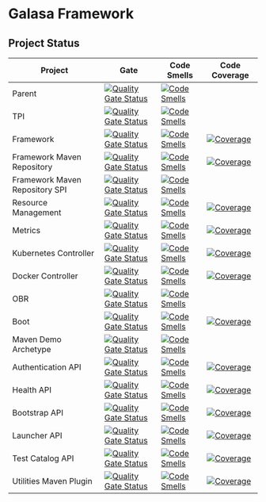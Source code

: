 # Galasa Framework
## Project Status
| Project | Gate | Code Smells | Code Coverage |
| ------- | ---- | ----------- | ------------- |
| Parent | [![Quality Gate Status](https://sonarqube.galasa.dev/api/project_badges/measure?project=dev.galasa%3Agalasa-parent&metric=alert_status)](https://sonarqube.galasa.dev/dashboard?id=dev.galasa%3Agalasa-parent) | [![Code Smells](https://sonarqube.galasa.dev/api/project_badges/measure?project=dev.galasa%3Agalasa-parent&metric=code_smells)](https://sonarqube.galasa.dev/dashboard?id=dev.galasa%3Agalasa-parent) | | 
| TPI | [![Quality Gate Status](https://sonarqube.galasa.dev/api/project_badges/measure?project=dev.galasa%3Adev.galasa&metric=alert_status)](https://sonarqube.galasa.dev/dashboard?id=dev.galasa%3Adev.galasa) | [![Code Smells](https://sonarqube.galasa.dev/api/project_badges/measure?project=dev.galasa%3Adev.galasa&metric=code_smells)](https://sonarqube.galasa.dev/dashboard?id=dev.galasa%3Adev.galasa) |  | 
| Framework | [![Quality Gate Status](https://sonarqube.galasa.dev/api/project_badges/measure?project=dev.galasa%3Adev.galasa.framework&metric=alert_status)](https://sonarqube.galasa.dev/dashboard?id=dev.galasa%3Adev.galasa.framework) | [![Code Smells](https://sonarqube.galasa.dev/api/project_badges/measure?project=dev.galasa%3Adev.galasa.framework&metric=code_smells)](https://sonarqube.galasa.dev/dashboard?id=dev.galasa%3Adev.galasa.framework) | [![Coverage](https://sonarqube.galasa.dev/api/project_badges/measure?project=dev.galasa%3Adev.galasa.framework&metric=coverage)](https://sonarqube.galasa.dev/dashboard?id=dev.galasa%3Adev.galasa.framework) | 
| Framework Maven Repository | [![Quality Gate Status](https://sonarqube.galasa.dev/api/project_badges/measure?project=dev.galasa%3Adev.galasa.framework.maven.repository&metric=alert_status)](https://sonarqube.galasa.dev/dashboard?id=dev.galasa%3Adev.galasa.framework.maven.repository) | [![Code Smells](https://sonarqube.galasa.dev/api/project_badges/measure?project=dev.galasa%3Adev.galasa.framework.maven.repository&metric=code_smells)](https://sonarqube.galasa.dev/dashboard?id=dev.galasa%3Adev.galasa.framework.maven.repository) | [![Coverage](https://sonarqube.galasa.dev/api/project_badges/measure?project=dev.galasa%3Adev.galasa.framework.maven.repository&metric=coverage)](https://sonarqube.galasa.dev/dashboard?id=dev.galasa%3Adev.galasa.framework.maven.repository) | 
| Framework Maven Repository SPI | [![Quality Gate Status](https://sonarqube.galasa.dev/api/project_badges/measure?project=dev.galasa%3Adev.galasa.framework.maven.repository.spi&metric=alert_status)](https://sonarqube.galasa.dev/dashboard?id=dev.galasa%3Adev.galasa.framework.maven.repository.spi) | [![Code Smells](https://sonarqube.galasa.dev/api/project_badges/measure?project=dev.galasa%3Adev.galasa.framework.maven.repository.spi&metric=code_smells)](https://sonarqube.galasa.dev/dashboard?id=dev.galasa%3Adev.galasa.framework.maven.repository.spi) |  | 
| Resource Management | [![Quality Gate Status](https://sonarqube.galasa.dev/api/project_badges/measure?project=dev.galasa%3Adev.galasa.framework.resource.management&metric=alert_status)](https://sonarqube.galasa.dev/dashboard?id=dev.galasa%3Adev.galasa.framework.resource.management) | [![Code Smells](https://sonarqube.galasa.dev/api/project_badges/measure?project=dev.galasa%3Adev.galasa.framework.resource.management&metric=code_smells)](https://sonarqube.galasa.dev/dashboard?id=dev.galasa%3Adev.galasa.framework.resource.management) | [![Coverage](https://sonarqube.galasa.dev/api/project_badges/measure?project=dev.galasa%3Adev.galasa.framework.resource.management&metric=coverage)](https://sonarqube.galasa.dev/dashboard?id=dev.galasa%3Adev.galasa.framework.resource.management) | 
| Metrics | [![Quality Gate Status](https://sonarqube.galasa.dev/api/project_badges/measure?project=dev.galasa%3Adev.galasa.framework.metrics&metric=alert_status)](https://sonarqube.galasa.dev/dashboard?id=dev.galasa%3Adev.galasa.framework.metrics) | [![Code Smells](https://sonarqube.galasa.dev/api/project_badges/measure?project=dev.galasa%3Adev.galasa.framework.metrics&metric=code_smells)](https://sonarqube.galasa.dev/dashboard?id=dev.galasa%3Adev.galasa.framework.metrics) | [![Coverage](https://sonarqube.galasa.dev/api/project_badges/measure?project=dev.galasa%3Adev.galasa.framework.metrics&metric=coverage)](https://sonarqube.galasa.dev/dashboard?id=dev.galasa%3Adev.galasa.framework.metrics) | 
| Kubernetes Controller | [![Quality Gate Status](https://sonarqube.galasa.dev/api/project_badges/measure?project=dev.galasa%3Adev.galasa.framework.k8s.controller&metric=alert_status)](https://sonarqube.galasa.dev/dashboard?id=dev.galasa%3Adev.galasa.framework.k8s.controller) | [![Code Smells](https://sonarqube.galasa.dev/api/project_badges/measure?project=dev.galasa%3Adev.galasa.framework.k8s.controller&metric=code_smells)](https://sonarqube.galasa.dev/dashboard?id=dev.galasa%3Adev.galasa.framework.k8s.controller) | [![Coverage](https://sonarqube.galasa.dev/api/project_badges/measure?project=dev.galasa%3Adev.galasa.framework.k8s.controller&metric=coverage)](https://sonarqube.galasa.dev/dashboard?id=dev.galasa%3Adev.galasa.framework.k8s.controller) | 
| Docker Controller | [![Quality Gate Status](https://sonarqube.galasa.dev/api/project_badges/measure?project=dev.galasa%3Adev.galasa.framework.docker.controller&metric=alert_status)](https://sonarqube.galasa.dev/dashboard?id=dev.galasa%3Adev.galasa.framework.docker.controller) | [![Code Smells](https://sonarqube.galasa.dev/api/project_badges/measure?project=dev.galasa%3Adev.galasa.framework.docker.controller&metric=code_smells)](https://sonarqube.galasa.dev/dashboard?id=dev.galasa%3Adev.galasa.framework.docker.controller) | [![Coverage](https://sonarqube.galasa.dev/api/project_badges/measure?project=dev.galasa%3Adev.galasa.framework.docker.controller&metric=coverage)](https://sonarqube.galasa.dev/dashboard?id=dev.galasa%3Adev.galasa.framework.docker.controller) | 
| OBR | [![Quality Gate Status](https://sonarqube.galasa.dev/api/project_badges/measure?project=dev.galasa%3Adev.galasa.framework.obr&metric=alert_status)](https://sonarqube.galasa.dev/dashboard?id=dev.galasa%3Adev.galasa.framework.obr) | [![Code Smells](https://sonarqube.galasa.dev/api/project_badges/measure?project=dev.galasa%3Adev.galasa.framework.obr&metric=code_smells)](https://sonarqube.galasa.dev/dashboard?id=dev.galasa%3Adev.galasa.framework.obr) |  | 
| Boot | [![Quality Gate Status](https://sonarqube.galasa.dev/api/project_badges/measure?project=dev.galasa%3Agalasa-boot&metric=alert_status)](https://sonarqube.galasa.dev/dashboard?id=dev.galasa%3Agalasa-boot) | [![Code Smells](https://sonarqube.galasa.dev/api/project_badges/measure?project=dev.galasa%3Agalasa-boot&metric=code_smells)](https://sonarqube.galasa.dev/dashboard?id=dev.galasa%3Agalasa-boot) | [![Coverage](https://sonarqube.galasa.dev/api/project_badges/measure?project=dev.galasa%3Agalasa-boot&metric=coverage)](https://sonarqube.galasa.dev/dashboard?id=dev.galasa%3Agalasa-boot) | 
| Maven Demo Archetype | [![Quality Gate Status](https://sonarqube.galasa.dev/api/project_badges/measure?project=dev.galasa%3Agalasa-demo-archetype&metric=alert_status)](https://sonarqube.galasa.dev/dashboard?id=dev.galasa%3Agalasa-demo-archetype) | [![Code Smells](https://sonarqube.galasa.dev/api/project_badges/measure?project=dev.galasa%3Agalasa-demo-archetype&metric=code_smells)](https://sonarqube.galasa.dev/dashboard?id=dev.galasa%3Agalasa-demo-archetype) |  | 
| Authentication API | [![Quality Gate Status](https://sonarqube.galasa.dev/api/project_badges/measure?project=dev.galasa%3Adev.galasa.framework.api.authentication&metric=alert_status)](https://sonarqube.galasa.dev/dashboard?id=dev.galasa%3Adev.galasa.framework.api.authentication) | [![Code Smells](https://sonarqube.galasa.dev/api/project_badges/measure?project=dev.galasa%3Adev.galasa.framework.api.authentication&metric=code_smells)](https://sonarqube.galasa.dev/dashboard?id=dev.galasa%3Adev.galasa.framework.api.authentication) | [![Coverage](https://sonarqube.galasa.dev/api/project_badges/measure?project=dev.galasa%3Adev.galasa.framework.api.authentication&metric=coverage)](https://sonarqube.galasa.dev/dashboard?id=dev.galasa%3Adev.galasa.framework.api.authentication) | 
| Health API | [![Quality Gate Status](https://sonarqube.galasa.dev/api/project_badges/measure?project=dev.galasa%3Adev.galasa.framework.api.health&metric=alert_status)](https://sonarqube.galasa.dev/dashboard?id=dev.galasa%3Adev.galasa.framework.api.health) | [![Code Smells](https://sonarqube.galasa.dev/api/project_badges/measure?project=dev.galasa%3Adev.galasa.framework.api.health&metric=code_smells)](https://sonarqube.galasa.dev/dashboard?id=dev.galasa%3Adev.galasa.framework.api.health) | [![Coverage](https://sonarqube.galasa.dev/api/project_badges/measure?project=dev.galasa%3Adev.galasa.framework.api.health&metric=coverage)](https://sonarqube.galasa.dev/dashboard?id=dev.galasa%3Adev.galasa.framework.api.health) | 
| Bootstrap API | [![Quality Gate Status](https://sonarqube.galasa.dev/api/project_badges/measure?project=dev.galasa%3Adev.galasa.framework.api.bootstrap&metric=alert_status)](https://sonarqube.galasa.dev/dashboard?id=dev.galasa%3Adev.galasa.framework.api.bootstrap) | [![Code Smells](https://sonarqube.galasa.dev/api/project_badges/measure?project=dev.galasa%3Adev.galasa.framework.api.bootstrap&metric=code_smells)](https://sonarqube.galasa.dev/dashboard?id=dev.galasa%3Adev.galasa.framework.api.bootstrap) | [![Coverage](https://sonarqube.galasa.dev/api/project_badges/measure?project=dev.galasa%3Adev.galasa.framework.api.bootstrap&metric=coverage)](https://sonarqube.galasa.dev/dashboard?id=dev.galasa%3Adev.galasa.framework.api.bootstrap) | 
| Launcher API | [![Quality Gate Status](https://sonarqube.galasa.dev/api/project_badges/measure?project=dev.galasa%3Adev.galasa.framework.api.launcher&metric=alert_status)](https://sonarqube.galasa.dev/dashboard?id=dev.galasa%3Adev.galasa.framework.api.launcher) | [![Code Smells](https://sonarqube.galasa.dev/api/project_badges/measure?project=dev.galasa%3Adev.galasa.framework.api.launcher&metric=code_smells)](https://sonarqube.galasa.dev/dashboard?id=dev.galasa%3Adev.galasa.framework.api.launcher) | [![Coverage](https://sonarqube.galasa.dev/api/project_badges/measure?project=dev.galasa%3Adev.galasa.framework.api.launcher&metric=coverage)](https://sonarqube.galasa.dev/dashboard?id=dev.galasa%3Adev.galasa.framework.api.launcher) | 
| Test Catalog API | [![Quality Gate Status](https://sonarqube.galasa.dev/api/project_badges/measure?project=dev.galasa%3Adev.galasa.framework.api.testcatalog&metric=alert_status)](https://sonarqube.galasa.dev/dashboard?id=dev.galasa%3Adev.galasa.framework.api.testcatalog) | [![Code Smells](https://sonarqube.galasa.dev/api/project_badges/measure?project=dev.galasa%3Adev.galasa.framework.api.testcatalog&metric=code_smells)](https://sonarqube.galasa.dev/dashboard?id=dev.galasa%3Adev.galasa.framework.api.testcatalog) | [![Coverage](https://sonarqube.galasa.dev/api/project_badges/measure?project=dev.galasa%3Adev.galasa.framework.api.testcatalog&metric=coverage)](https://sonarqube.galasa.dev/dashboard?id=dev.galasa%3Adev.galasa.framework.api.testcatalog) | 
| Utilities Maven Plugin | [![Quality Gate Status](https://sonarqube.galasa.dev/api/project_badges/measure?project=dev.galasa%3Agalasautils-maven-plugin&metric=alert_status)](https://sonarqube.galasa.dev/dashboard?id=dev.galasa%3Agalasautils-maven-plugin) | [![Code Smells](https://sonarqube.galasa.dev/api/project_badges/measure?project=dev.galasa%3Agalasautils-maven-plugin&metric=code_smells)](https://sonarqube.galasa.dev/dashboard?id=dev.galasa%3Agalasautils-maven-plugin) | [![Coverage](https://sonarqube.galasa.dev/api/project_badges/measure?project=dev.galasa%3Agalasautils-maven-plugin&metric=coverage)](https://sonarqube.galasa.dev/dashboard?id=dev.galasa%3Agalasautils-maven-plugin) | 

